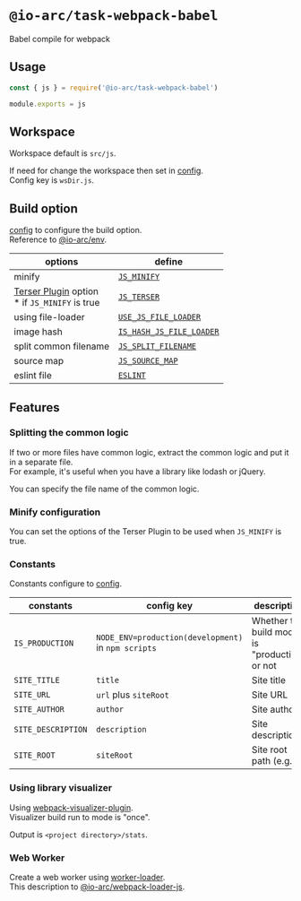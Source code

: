 # `@io-arc/task-webpack-babel`

Babel compile for webpack

## Usage

```javascript
const { js } = require('@io-arc/task-webpack-babel')

module.exports = js
```

## Workspace

Workspace default is `src/js`.

If need for change the workspace then set in [config](https://www.npmjs.com/package/node-config).  
Config key is `wsDir.js`.

## Build option

[config](https://www.npmjs.com/package/node-config) to configure the build option.  
Reference to [@io-arc/env](https://github.com/io-arc/io-arc/tree/master/packages/env).

| options                                                                                                    | define                                                                                                        |
| ---------------------------------------------------------------------------------------------------------- | ------------------------------------------------------------------------------------------------------------- |
| minify                                                                                                     | [`JS_MINIFY`](https://github.com/io-arc/io-arc/tree/master/packages/env#js_minify)                            |
| [Terser Plugin](https://webpack.js.org/plugins/terser-webpack-plugin/) option<br>\* if `JS_MINIFY` is true | [`JS_TERSER`](https://github.com/io-arc/io-arc/tree/master/packages/env#js_terser)                            |
| using file-loader                                                                                          | [`USE_JS_FILE_LOADER`](https://github.com/io-arc/io-arc/tree/master/packages/env#use_js_file_loader)          |
| image hash                                                                                                 | [`IS_HASH_JS_FILE_LOADER`](https://github.com/io-arc/io-arc/tree/master/packages/env#use_hash_js_file_loader) |
| split common filename                                                                                      | [`JS_SPLIT_FILENAME`](https://github.com/io-arc/io-arc/tree/master/packages/env#js_split_filename)            |
| source map                                                                                                 | [`JS_SOURCE_MAP`](https://github.com/io-arc/io-arc/tree/master/packages/env#js_source_map)                    |
| eslint file                                                                                                | [`ESLINT`](https://github.com/io-arc/io-arc/tree/master/packages/env#eslint)                                  |

## Features

### Splitting the common logic

If two or more files have common logic, extract the common logic and put it in a separate file.  
For example, it's useful when you have a library like lodash or jQuery.

You can specify the file name of the common logic.

### Minify configuration

You can set the options of the Terser Plugin to be used when `JS_MINIFY` is true.

### Constants

Constants configure to [config](https://www.npmjs.com/package/node-config).

| constants          | config key                                          | description                                   | @io-arc/env                                                                                      |
| ------------------ | --------------------------------------------------- | --------------------------------------------- | ------------------------------------------------------------------------------------------------ |
| `IS_PRODUCTION`    | `NODE_ENV=production(development)` in `npm scripts` | Whether the build mode is "production" or not | [`IS_PRODUCTION`](https://github.com/io-arc/io-arc/tree/master/packages/env#is_production)       |
| `SITE_TITLE`       | `title`                                             | Site title                                    | [`SITE_TITLE`](https://github.com/io-arc/io-arc/tree/master/packages/env#site_title)             |
| `SITE_URL`         | `url` plus `siteRoot`                               | Site URL                                      | [`SITE_URL`](https://github.com/io-arc/io-arc/tree/master/packages/env#site_url)                 |
| `SITE_AUTHOR`      | `author`                                            | Site author                                   | [`SITE_AUTHOR`](https://github.com/io-arc/io-arc/tree/master/packages/env#site_author)           |
| `SITE_DESCRIPTION` | `description`                                       | Site description                              | [`SITE_DESCRIPTION`](https://github.com/io-arc/io-arc/tree/master/packages/env#site_description) |
| `SITE_ROOT`        | `siteRoot`                                          | Site root path (e.g. /)                       | [`SITE_ROOT`](https://github.com/io-arc/io-arc/tree/master/packages/env#site_root)               |

### Using library visualizer

Using [webpack-visualizer-plugin](https://github.com/chrisbateman/webpack-visualizer).  
Visualizer build run to mode is "once".

Output is `<project directory>/stats`.

### Web Worker

Create a web worker using [worker-loader](https://github.com/webpack-contrib/worker-loader).  
This description to [@io-arc/webpack-loader-js](https://github.com/io-arc/io-arc/tree/master/packages/webpack-loaders-js#variable-workerloader).
